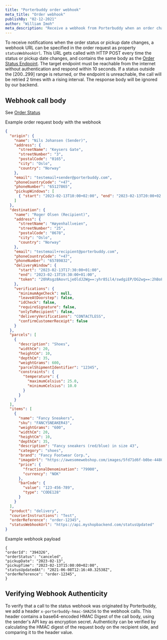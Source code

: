 ```yaml
---
title: "Porterbuddy order webhook"
meta_title: "Order webhook"
publishBy: "02-12-2021"
author: "William Imoh"
meta_description: "Receive a webhook from Porterbuddy when an order changes"
---
```


To receive notifications when the order status or pickup date changes, a webhook URL can be specified in the order request as property `statusWebhookUrl`. This URL gets called with HTTP POST every time the status or pickup date changes, and contains the same body as the [Order Status Endpoint](https://developer.porterbuddy.com/#fetch-order-status). The target endpoint must be reachable from the internet without authentication and respond within 10 seconds. If a status outside the [200..299] range is returned, or the endpoint is unreachable, the call will be retried 2 times with a rising interval. The response body will be ignored by our backend.

## Webhook call body

See [Order Status](https://developer.porterbuddy.com/#order-status)

Example order request body with the webhook

```json
{
  "origin": {
    "name": "Nils Johansen (Sender)",
    "address": {
      "streetName": "Keysers Gate",
      "streetNumber": "3",
      "postalCode": "0165",
      "city": "Oslo",
      "country": "Norway"
    },
    "email": "testemail+sender@porterbuddy.com",
    "phoneCountryCode": "+47",
    "phoneNumber": "65127865",
    "pickupWindows": [
      { "start": "2023-02-13T10:00+02:00", "end": "2023-02-13T20:00+02:00" }
    ]
  },
  "destination": {
    "name": "Roger Olsen (Recipient)",
    "address": {
      "streetName": "Høyenhallveien",
      "streetNumber": "25",
      "postalCode": "0678",
      "city": "Oslo",
      "country": "Norway"
    },
    "email": "testemail+recipient@porterbuddy.com",
    "phoneCountryCode": "+47",
    "phoneNumber": "65789832",
    "deliveryWindow": {
      "start": "2023-02-13T17:30:00+01:00",
      "end": "2023-02-13T19:30:00+01:00",
      "token": "20hRsgz8AovrLjeOldJ2Wg==:yhr85il4/swdgiEP/DG2wg==:2hBoFcmyTNLp/CTfX3sTGslOJr9sXAMxHggqq/h6tGmUuCEB2Vfy8uyNIWfg3qf6d7nj84Aj2sbwMLK2hETe14L4qgnlZHVSkBcktYPc6VCp9vEZhXErpQS3HoSyRU+mVcF2SNGP4s5TI5x7S6oq4Q=="
    },
    "verifications": {
      "minimumAgeCheck": null,
      "leaveAtDoorstep": false,
      "idCheck": false,
      "requireSignature": false,
      "onlyToRecipient": false,
      "deliveryVerifications": "CONTACTLESS",
      "confirmCustomerReceipt": false
    }
  },
  "parcels": [
    {
      "description": "Shoes",
      "widthCm": 20,
      "heightCm": 10,
      "depthCm": 35,
      "weightGrams": 600,
      "parcelShipmentIdentifier": "12345",
      "constraints": {
        "temperature": {
          "maximumCelsius": 25.0,
          "minimumCelsius": 10.0
        }
      }
    }
  ],
  "items": [
    {
      "name": "Fancy Sneakers",
      "sku": "FANCYSNEAKER43",
      "weightGrams": "600",
      "widthCm": 20,
      "heightCm": 10,
      "depthCm": 35,
      "description": "Fancy sneakers (red/blue) in size 43",
      "category": "shoes",
      "brand": "Fancy Footwear Corp.",
      "imageUrl": "https://awesomewebshop.com/images/5fd71d6f-b0be-4480-900f-f3d008a0bc62.png",
      "price": {
        "fractionalDenomination": "79900",
        "currency": "NOK"
      },
      "barCode": {
        "value": "123-456-789",
        "type": "CODE128"
      }
    }
  ],
  "product": "delivery",
  "courierInstructions": "Test",
  "orderReference": "order-12345",
  "statusWebhookUrl": "https://api.myshopbackend.com/statusUpdated"
}
```

Example webhook payload

```
{
"orderId": "394326",
"orderStatus": "canceled",
"pickupDate": "2023-02-13",
"pickupTime": "2023-02-13T15:00:00+02:00",
"statusUpdatedAt": "2021-06-08T12:16:40.32538Z",
"orderReference": "order-12345",
}
```

## Verifying Webhook Authenticity

To verify that a call to the status webhook was originated by Porterbuddy, we add a header `x-porterbuddy-hmac-SHA256` to the webhook calls. This header contains a base64-encoded HMAC Digest of the call body, using the sender's API key as encryption secret. Authenticity can be verified by calculating the HMAC digest of the request body on the recipient side, and comparing it to the header value.

